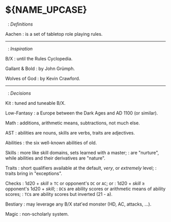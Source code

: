 
<!-- .book-title -->
# ${NAME_UPCASE}


&nbsp;
: _Definitions_

Aachen
: is a set of tabletop role playing rules.

<hr/>

&nbsp;
: _Inspiration_

B/X
: until the Rules Cyclopedia.

Gallant & Bold
: by John Grümph.

Wolves of God
: by Kevin Crawford.

<hr/>

&nbsp;
: _Decisions_

Kit
: tuned and tuneable B/X.

Low-Fantasy
: a Europe between the Dark Ages and AD 1100 (or similar).

Math
: additions, arithmetic means, subtractions, not much else.

AST
: abilities are nouns, skills are verbs, traits are adjectives.

Abilities
: the six well-known abilities of old.

Skills
: more like skill domains, sets learned with a master;
: are "nurture", while abilities and their derivatives are "nature".

Traits
: short qualifiers available at the default, _very_, or _extremely_ level;
: traits bring in "exceptions".

Checks
: 1d20 + _skill_ ≥ `TC` or opponent's `DC` or `AC`; or
: 1d20 + _skill_ ≥ opponent's 1d20 + _skill_;
: `DC`s are ability scores or arithmetic means of ability scores;
: `TC`s are ability scores but inverted (21 - a).

Bestiary
: may leverage any B/X stat'ed monster (HD, AC, attacks, ...).

Magic
: non-scholarly system.

